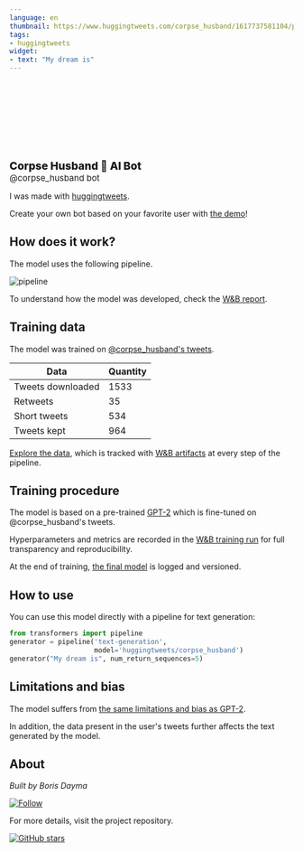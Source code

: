 ```yaml
---
language: en
thumbnail: https://www.huggingtweets.com/corpse_husband/1617737581104/predictions.png
tags:
- huggingtweets
widget:
- text: "My dream is"
---
```


<div>
<div style="width: 132px; height:132px; border-radius: 50%; background-size: cover; background-image: url('https://pbs.twimg.com/profile_images/1366103941675585536/EcMyRRuK_400x400.jpg')">
</div>
<div style="margin-top: 8px; font-size: 19px; font-weight: 800">Corpse Husband 🤖 AI Bot </div>
<div style="font-size: 15px">@corpse_husband bot</div>
</div>

I was made with [huggingtweets](https://github.com/borisdayma/huggingtweets).

Create your own bot based on your favorite user with [the demo](https://colab.research.google.com/github/borisdayma/huggingtweets/blob/master/huggingtweets-demo.ipynb)!

## How does it work?

The model uses the following pipeline.

![pipeline](https://github.com/borisdayma/huggingtweets/blob/master/img/pipeline.png?raw=true)

To understand how the model was developed, check the [W&B report](https://wandb.ai/wandb/huggingtweets/reports/HuggingTweets-Train-a-Model-to-Generate-Tweets--VmlldzoxMTY5MjI).

## Training data

The model was trained on [@corpse_husband's tweets](https://twitter.com/corpse_husband).

| Data | Quantity |
| --- | --- |
| Tweets downloaded | 1533 |
| Retweets | 35 |
| Short tweets | 534 |
| Tweets kept | 964 |

[Explore the data](https://wandb.ai/wandb/huggingtweets/runs/183lret6/artifacts), which is tracked with [W&B artifacts](https://docs.wandb.com/artifacts) at every step of the pipeline.

## Training procedure

The model is based on a pre-trained [GPT-2](https://huggingface.co/gpt2) which is fine-tuned on @corpse_husband's tweets.

Hyperparameters and metrics are recorded in the [W&B training run](https://wandb.ai/wandb/huggingtweets/runs/3ctkgzjp) for full transparency and reproducibility.

At the end of training, [the final model](https://wandb.ai/wandb/huggingtweets/runs/3ctkgzjp/artifacts) is logged and versioned.

## How to use

You can use this model directly with a pipeline for text generation:

```python
from transformers import pipeline
generator = pipeline('text-generation',
                     model='huggingtweets/corpse_husband')
generator("My dream is", num_return_sequences=5)
```

## Limitations and bias

The model suffers from [the same limitations and bias as GPT-2](https://huggingface.co/gpt2#limitations-and-bias).

In addition, the data present in the user's tweets further affects the text generated by the model.

## About

*Built by Boris Dayma*

[![Follow](https://img.shields.io/twitter/follow/borisdayma?style=social)](https://twitter.com/intent/follow?screen_name=borisdayma)

For more details, visit the project repository.

[![GitHub stars](https://img.shields.io/github/stars/borisdayma/huggingtweets?style=social)](https://github.com/borisdayma/huggingtweets)
